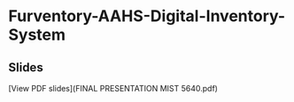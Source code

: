 # Furventory-AAHS-Digital-Inventory-System

## Slides  
[View PDF slides](FINAL PRESENTATION MIST 5640.pdf)

